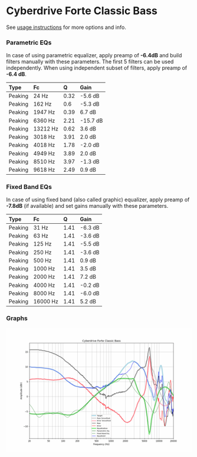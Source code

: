 # Cyberdrive Forte Classic Bass
See [usage instructions](https://github.com/jaakkopasanen/AutoEq#usage) for more options and info.

### Parametric EQs
In case of using parametric equalizer, apply preamp of **-6.4dB** and build filters manually
with these parameters. The first 5 filters can be used independently.
When using independent subset of filters, apply preamp of **-6.4 dB**.

| Type    | Fc       |    Q | Gain     |
|:--------|:---------|:-----|:---------|
| Peaking | 24 Hz    | 0.32 | -5.6 dB  |
| Peaking | 162 Hz   | 0.6  | -5.3 dB  |
| Peaking | 1947 Hz  | 0.39 | 6.7 dB   |
| Peaking | 6360 Hz  | 2.21 | -15.7 dB |
| Peaking | 13212 Hz | 0.62 | 3.6 dB   |
| Peaking | 3018 Hz  | 3.91 | 2.0 dB   |
| Peaking | 4018 Hz  | 1.78 | -2.0 dB  |
| Peaking | 4949 Hz  | 3.89 | 2.0 dB   |
| Peaking | 8510 Hz  | 3.97 | -1.3 dB  |
| Peaking | 9618 Hz  | 2.49 | 0.9 dB   |

### Fixed Band EQs
In case of using fixed band (also called graphic) equalizer, apply preamp of **-7.8dB**
(if available) and set gains manually with these parameters.

| Type    | Fc       |    Q | Gain    |
|:--------|:---------|:-----|:--------|
| Peaking | 31 Hz    | 1.41 | -6.3 dB |
| Peaking | 63 Hz    | 1.41 | -3.6 dB |
| Peaking | 125 Hz   | 1.41 | -5.5 dB |
| Peaking | 250 Hz   | 1.41 | -3.6 dB |
| Peaking | 500 Hz   | 1.41 | 0.9 dB  |
| Peaking | 1000 Hz  | 1.41 | 3.5 dB  |
| Peaking | 2000 Hz  | 1.41 | 7.2 dB  |
| Peaking | 4000 Hz  | 1.41 | -0.2 dB |
| Peaking | 8000 Hz  | 1.41 | -6.0 dB |
| Peaking | 16000 Hz | 1.41 | 5.2 dB  |

### Graphs
![](./Cyberdrive%20Forte%20Classic%20Bass.png)